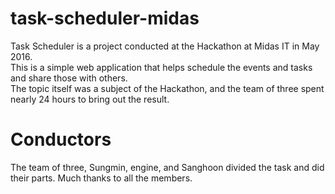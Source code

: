 # task-scheduler-midas
Task Scheduler is a project conducted at the Hackathon at Midas IT in May 2016. </br>
This is a simple web application that helps schedule the events and tasks and share those with others. </br>
The topic itself was a subject of the Hackathon, and the team of three spent nearly 24 hours to bring out the result. <br/>

# Conductors
The team of three, Sungmin, engine, and Sanghoon divided the task and did their parts. Much thanks to all the members.
